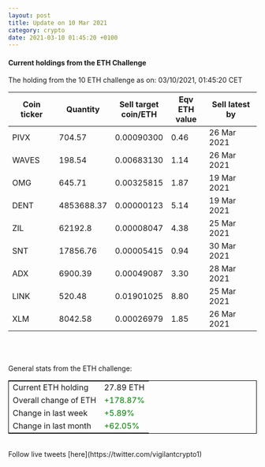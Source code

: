 ```yaml
---
layout: post
title: Update on 10 Mar 2021
category: crypto
date: 2021-03-10 01:45:20 +0100
---
```

<!-- Global site tag (gtag.js) - Google Analytics -->
<script async src="https://www.googletagmanager.com/gtag/js?id=UA-103831149-5"></script>
<script>
  window.dataLayer = window.dataLayer || [];
  function gtag(){dataLayer.push(arguments);}
  gtag('js', new Date());

  gtag('config', 'UA-103831149-5');
</script>


#### Current holdings from the ETH Challenge

The holding from the 10 ETH challenge as on: 03/10/2021, 01:45:20 CET

|Coin ticker|Quantity|Sell target<br>coin/ETH|Eqv ETH<br>value|Sell latest by|
|-----------|--------|-----------|-----------|--------------|
PIVX|704.57|  0.00090300|0.46|26 Mar 2021|
WAVES|198.54|  0.00683130|1.14|26 Mar 2021|
OMG|645.71|  0.00325815|1.87|19 Mar 2021|
DENT|4853688.37|  0.00000123|5.14|19 Mar 2021|
ZIL|62192.8|  0.00008047|4.38|25 Mar 2021|
SNT|17856.76|  0.00005415|0.94|30 Mar 2021|
ADX|6900.39|  0.00049087|3.30|28 Mar 2021|
LINK|520.48|  0.01901025|8.80|25 Mar 2021|
XLM|8042.58|  0.00026979|1.85|26 Mar 2021|

<br>
<br>
<br>
General stats from the ETH challenge:

<table style="border:1px solid black;margin-left:auto;margin-right:auto;">
	<tbody>
	<tr>
		<td>Current ETH holding</td>
		<td>     27.89 ETH</td>
	</tr>
	<tr>
		<td>Overall change of ETH</td>
		<td><font color="green">+178.87%</font></td>
	</tr>
	<tr>
		<td>Change in last week</td>
		<td><font color="green">+5.89%</font></td>
	</tr>
	<tr>
		<td>Change in last month</td>
		<td><font color="green">+62.05%</font></td>
	</tr>
	</tbody>
</table>

<br>
Follow live tweets [here](https://twitter.com/vigilantcrypto1)
<br>
<br>